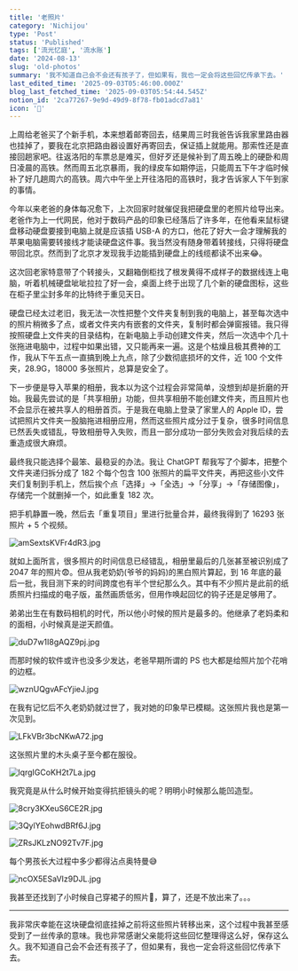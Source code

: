 ```yaml
---
title: '老照片'
category: 'Nichijou'
type: 'Post'
status: 'Published'
tags: ['流光忆庭', '流水账']
date: '2024-08-13'
slug: 'old-photos'
summary: '我不知道自己会不会还有孩子了，但如果有，我也一定会将这些回忆传承下去。'
last_edited_time: '2025-09-03T05:46:00.000Z'
blog_last_fetched_time: '2025-09-03T05:54:44.545Z'
notion_id: '2ca77267-9e9d-49d9-8f78-fb01adcd7a81'
icon: '🏑'
---
```


上周给老爸买了个新手机，本来想着邮寄回去，结果周三时我爸告诉我家里路由器也挂掉了，要我在北京把路由器设置好再寄回去，保证插上就能用。那索性还是直接回趟家吧。往返洛阳的车票总是难买，但好歹还是候补到了周五晚上的硬卧和周日凌晨的高铁。然而周五北京暴雨，我的绿皮车如期停运，只能周五下午才临时候补了好几趟周六的高铁。周六中午坐上开往洛阳的高铁时，我才告诉家人下午到家的事情。

今年以来老爸的身体每况愈下，上次回家时就催促我把硬盘里的老照片给导出来。老爸作为上一代网民，他对于数码产品的印象已经落后了许多年，在他看来鼠标键盘移动硬盘要接到电脑上就是应该插 USB-A 的方口，他花了好大一会才理解我的苹果电脑需要转接线才能读硬盘这件事。我当然没有随身带着转接线，只得将硬盘带回北京。然而到了北京才发现我手边能插到硬盘上的线缆都读不出来😂。

这次回老家特意带了个转接头，又翻箱倒柜找了根发黄得不成样子的数据线连上电脑，听着机械硬盘呲呲拉拉了好一会，桌面上终于出现了几个新的硬盘图标，这些在柜子里尘封多年的比特终于重见天日。

硬盘已经太过老旧，我无法一次性把整个文件夹复制到我的电脑上，甚至每次选中的照片稍微多了点，或者文件夹内有嵌套的文件夹，复制时都会弹窗报错。我只得按照硬盘上文件夹的目录结构，在新电脑上手动创建文件夹，然后一次选中个几十张拖进电脑中，过程中如果出错，又只能再来一遍。这是个枯燥且极其费神的工作，我从下午五点一直搞到晚上九点，除了少数彻底损坏的文件，近 100 个文件夹，28.9G，18000 多张照片，总算是安全了。

下一步便是导入苹果的相册，我本以为这个过程会非常简单，没想到却是折磨的开始。我最先尝试的是「共享相册」功能，但共享相册不能创建文件夹，而且照片也不会显示在被共享人的相册首页。于是我在电脑上登录了家里人的 Apple ID，尝试把照片文件夹一股脑拖进相册应用，然而这些照片成分过于复杂，很多时间信息已然丢失或错乱，导致相册导入失败，而且一部分成功一部分失败会对我后续的去重造成很大麻烦。

最终我只能选择个最笨、最稳妥的办法。我让 ChatGPT 帮我写了个脚本，把整个文件夹递归拆分成了 182 个每个包含 100 张照片的扁平文件夹，再把这些小文件夹们复制到手机上，然后挨个点「选择」→「全选」→「分享」→「存储图像」，存储完一个就删掉一个，如此重复 182 次。

把手机静置一晚，然后去「重复项目」里进行批量合并，最终我得到了 16293 张照片 + 5 个视频。

![amSextsKVFr4dR3.jpg](https://cdn.sa.net/2024/08/13/amSextsKVFr4dR3.jpg)

就如上面所言，很多照片的时间信息已经错乱，相册里最后的几张甚至被识别成了 2047 年的照片😨。但从我老奶奶(爷爷的妈妈)的黑白照片算起，到 16 年底的最后一批，我目测下来的时间跨度也有半个世纪那么久。其中有不少照片是此前的纸质照片扫描成的电子版，虽然画质低劣，但用作唤起回忆的钩子还是足够用了。

弟弟出生在有数码相机的时代，所以他小时候的照片是最多的。他继承了老妈柔和的面相，小时候真是逆天颜值。

![duD7w1I8gAQZ9pj.jpg](https://cdn.sa.net/2024/08/13/duD7w1I8gAQZ9pj.jpg)

而那时候的软件或许也没多少发达，老爸早期所谓的 PS 也大都是给照片加个花哨的边框。

![wznUQgvAFcYjieJ.jpg](https://cdn.sa.net/2024/08/13/wznUQgvAFcYjieJ.jpg)

在我有记忆后不久老奶奶就过世了，我对她的印象早已模糊。这张照片我也是第一次见到。

![LFkVBr3bcNKwA72.jpg](https://cdn.sa.net/2024/08/13/LFkVBr3bcNKwA72.jpg)

这张照片里的木头桌子至今都在服役。

![lqrgIGCoKH2t7La.jpg](https://cdn.sa.net/2024/08/13/lqrgIGCoKH2t7La.jpg)

我究竟是从什么时候开始变得抗拒镜头的呢？明明小时候那么能凹造型。

![8cry3KXeuS6CE2R.jpg](https://cdn.sa.net/2024/08/13/8cry3KXeuS6CE2R.jpg)

![3QylYEohwdBRf6J.jpg](https://cdn.sa.net/2024/08/13/3QylYEohwdBRf6J.jpg)

![ZRsJKLzNO92Tv7F.jpg](https://cdn.sa.net/2024/08/13/ZRsJKLzNO92Tv7F.jpg)

每个男孩长大过程中多少都得沾点奥特曼😅

![ncOX5ESaVIz9DJL.jpg](https://cdn.sa.net/2024/08/13/ncOX5ESaVIz9DJL.jpg)

我甚至还找到了小时候自己穿裙子的照片🌚，算了，还是不放出来了。。。

---

我非常庆幸能在这块硬盘彻底挂掉之前将这些照片转移出来，这个过程中我甚至感受到了一丝传承的意味。我也非常感谢父亲能将这些回忆整理得这么好，保存这么久。我不知道自己会不会还有孩子了，但如果有，我也一定会将这些回忆传承下去。
